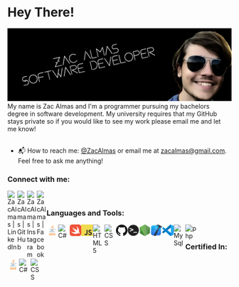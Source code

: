# Hey There!
<img src="https://github.com/ThatGhostToast/ThatGhostToast/blob/main/GithubBanner.png" alt="banner that says Zac Almas">
My name is Zac Almas and I'm a programmer pursuing my bachelors degree in software development. My university requires that my GitHub
stays private so if you would like to see my work please email me and let me know! <br /> <br />

- 📬 How to reach me: [@ZacAlmas][linkedin] or email me at [zacalmas@gmail.com](mailto:zacalmas@gmail.com). <br />
Feel free to ask me anything!

### Connect with me:
[<img align="left" alt="ZacAlmas | LinkedIn" width="22px" src="https://cdn.jsdelivr.net/npm/simple-icons@v3/icons/linkedin.svg" />][linkedin]
[<img align="left" alt="ZacAlmas | GitHub" width="22px" src="https://cdn.jsdelivr.net/npm/simple-icons@v3/icons/github.svg" />][github]
[<img align="left" alt="ZacAlmas | Instagram" width="22px" src="https://cdn.jsdelivr.net/npm/simple-icons@v3/icons/instagram.svg" />][insta]
[<img align="left" alt="ZacAlmas | Facebook" width="22px" src="https://cdn.jsdelivr.net/npm/simple-icons@v3/icons/facebook.svg" />][facebook]

<br />

### Languages and Tools:
<img align="left" alt="Java" width="26px" src="https://raw.githubusercontent.com/github/explore/80688e429a7d4ef2fca1e82350fe8e3517d3494d/topics/java/java.png" />
<img align="left" alt="C#" width="26px" src="https://upload.wikimedia.org/wikipedia/commons/thumb/0/0d/C_Sharp_wordmark.svg/464px-C_Sharp_wordmark.svg.png" />
<img align="left" alt="Swift" width="26px" src="https://raw.githubusercontent.com/github/explore/80688e429a7d4ef2fca1e82350fe8e3517d3494d/topics/swift/swift.png" />
<img align="left" alt="JavaScript" width="26px" src="https://raw.githubusercontent.com/github/explore/80688e429a7d4ef2fca1e82350fe8e3517d3494d/topics/javascript/javascript.png" />
<img align="left" alt="HTML5" width="26px" src="https://github.com/legacy-icons/vendor-icons/blob/master/src/html5.png" />
<img align="left" alt="CSS" width="26px" src="https://github.com/legacy-icons/vendor-icons/blob/master/src/css3.png" />
<img align="left" alt="GitHub" width="26px" src="https://raw.githubusercontent.com/github/explore/78df643247d429f6cc873026c0622819ad797942/topics/github/github.png" />
<img align="left" alt="Terminal" width="26px" src="https://raw.githubusercontent.com/github/explore/80688e429a7d4ef2fca1e82350fe8e3517d3494d/topics/terminal/terminal.png" />
<img align="left" alt="Node.js" width="26px" src="https://raw.githubusercontent.com/github/explore/80688e429a7d4ef2fca1e82350fe8e3517d3494d/topics/nodejs/nodejs.png" />
<img align="left" alt="XCode" width="26px" src="https://raw.githubusercontent.com/github/explore/80688e429a7d4ef2fca1e82350fe8e3517d3494d/topics/xcode/xcode.png" />
<img align="left" alt="Visual Studio Code" width="26px" src="https://raw.githubusercontent.com/github/explore/80688e429a7d4ef2fca1e82350fe8e3517d3494d/topics/visual-studio-code/visual-studio-code.png" />
<img align="left" alt="MySql" width="26px" src="https://github.com/legacy-icons/vendor-icons/blob/master/src/mysql.png" />
<img align="left" alt="php" width="26px" src="https://github.com/legacy-icons/vendor-icons/blob/master/src/php.png" />

<br />

### Certified In:
<img align="left" alt="Java" width="26px" src="https://raw.githubusercontent.com/github/explore/80688e429a7d4ef2fca1e82350fe8e3517d3494d/topics/java/java.png" />
<img align="left" alt="C#" width="26px" src="https://upload.wikimedia.org/wikipedia/commons/thumb/0/0d/C_Sharp_wordmark.svg/464px-C_Sharp_wordmark.svg.png" />
<img align="left" alt="CSS" width="26px" src="https://github.com/legacy-icons/vendor-icons/blob/master/src/css3.png" />


[linkedin]: https://www.linkedin.com/in/zachary-almas
[insta]: https://www.instagram.com/stempunk_/
[facebook]: https://www.facebook.com/profile.php?id=100009085535412
[github]: https://github.com/ThatGhostToast
